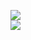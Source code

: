 [![](https://img.shields.io/badge/Made%20With-Github%20Spray-lightgrey.svg?style=for-the-badge&logo=github)](https://github.com/Annihil/github-spray#13937)  
[![](https://i.imgur.com/2DrTn0Z.gif)](https://github.com/Annihil/github-spray)